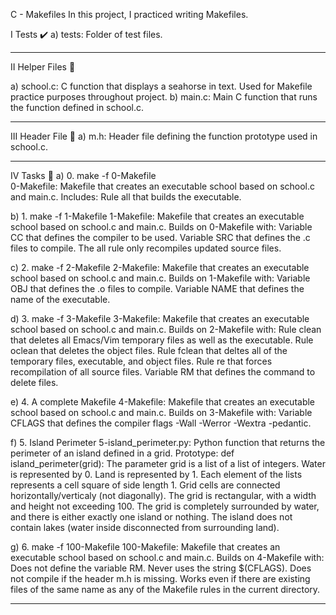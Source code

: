 C - Makefiles
In this project, I practiced writing Makefiles.

I                 Tests ✔️
a) tests: Folder of test files.
__________________________________________________________________________________________________________________________________

II                               Helper Files 🙌

a) school.c: C function that displays a seahorse in text. Used for Makefile practice purposes throughout project.
b) main.c: Main C function that runs the function defined in school.c.
___________________________________________________________________________________________________________________________________

III                       Header File 📁
a) m.h: Header file defining the function prototype used in school.c.
____________________________________________________________________________________________________________________________________

IV                            Tasks 📃
a) 0. make -f 0-Makefile                                                                                                 
0-Makefile: Makefile that creates an executable school based on school.c and main.c. Includes:
Rule all that builds the executable.

b) 1. make -f 1-Makefile
1-Makefile: Makefile that creates an executable school based on school.c and main.c. Builds on 0-Makefile with:
Variable CC that defines the compiler to be used.
Variable SRC that defines the .c files to compile.
The all rule only recompiles updated source files.

c) 2. make -f 2-Makefile
2-Makefile: Makefile that creates an executable school based on school.c and main.c. Builds on 1-Makefile with:
Variable OBJ that defines the .o files to compile.
Variable NAME that defines the name of the executable.

d) 3. make -f 3-Makefile
3-Makefile: Makefile that creates an executable school based on school.c and main.c. Builds on 2-Makefile with:
Rule clean that deletes all Emacs/Vim temporary files as well as the executable.
Rule oclean that deletes the object files.
Rule fclean that deltes all of the temporary files, executable, and object files.
Rule re that forces recompilation of all source files.
Variable RM that defines the command to delete files.

e) 4. A complete Makefile
4-Makefile: Makefile that creates an executable school based on school.c and main.c. Builds on 3-Makefile with:
Variable CFLAGS that defines the compiler flags -Wall -Werror -Wextra -pedantic.

f) 5. Island Perimeter
5-island_perimeter.py: Python function that returns the perimeter of an island defined in a grid.
Prototype: def island_perimeter(grid):
The parameter grid is a list of a list of integers.
Water is represented by 0.
Land is represented by 1.
Each element of the lists represents a cell square of side length 1.
Grid cells are connected horizontally/verticaly (not diagonally).
The grid is rectangular, with a width and height not exceeding 100.
The grid is completely surrounded by water, and there is either exactly one island or nothing.
The island does not contain lakes (water inside disconnected from surrounding land).

g) 6. make -f 100-Makefile
100-Makefile: Makefile that creates an executable school based on school.c and main.c. Builds on 4-Makefile with:
Does not define the variable RM.
Never uses the string $(CFLAGS).
Does not compile if the header m.h is missing.
Works even if there are existing files of the same name as any of the Makefile rules in the current directory.
_____________________________________________________________________________________________________________________________________________
